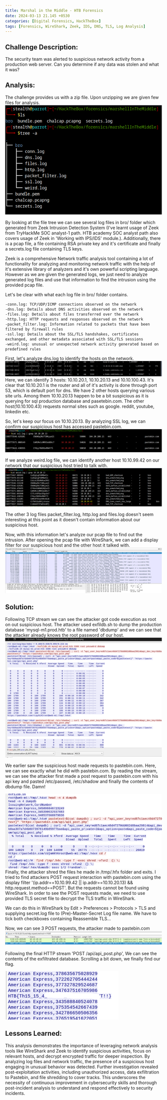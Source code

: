 ```yaml
---
title: Marshal in the Middle - HTB Forensics
date: 2024-03-13 21.145 +0530
categories: [Digital Forensics, HackTheBox]
tags: [Forensics, WireShark, Zeek, IDS, DNS, TLS, Log Analysis]
---
```


## Challenge Description: 
The security team was alerted to suspicious network activity from a production web server. Can you determine if any data was stolen and what it was?

## Analysis:
The challenge provides us with a zip file. Upon unzipping we are given few files for analysis. 
![zeek generated log files](/assets/img/posts/marshell_in_the_middle/log_files.png)

By looking at the file tree we can see several log files in bro/ folder which generated from Zeek Intrusion Detection System (I've learnt usage of Zeek from TryHackMe SOC analyst-1 path. HTB academy SOC analyst path also covers usage of Zeek in 'Working with IPS/IDS' module.). Additionally, there is a pcap file, a file containing RSA private key and it's certificate and finally a secrets.log file containing TLS keys. 

Zeek is a comprehensive Network traffic analysis tool containing a lot of functionality for analyzing and monitoring network traffic with the help of it's extensive library of analyzers and it's own powerful scripting language. However as we are given the generated logs, we just need to analyze generated log files and use that information to find the intrusion using the provided pcap file.

Let's be clear with what each log file in bro/ folder contains. 


    -conn.log: TCP/UDP/ICMP connections observed on the network 
    -dns.log: Details about DNS activities observed on the network
    -files.log: Details about files transferred over the network
    -http.log: HTTP requests and responses observed on the network
    -packet_filter.log: Information related to packets that have been filtered by firewall rules
    -ssl.log: Details about the SSL/TLS handshakes, certificates exchanged, and other metadata associated with SSL/TLS sessions
    -weird.log: unusual or unexpected network activity generated based on predefined rules

First, let's analyze dns.log to identify the hosts on the network.
![dns.log](/assets/img/posts/marshell_in_the_middle/dns_log.png)
Here, we can identify 3 hosts: 10.10.20.1, 10.10.20.13 and 10.10.100.43. It's clear that 10.10.20.1 is the router and all of it's activity is done through port 53, which is default port for dns. We have 2 other hosts querying various site urls. Among them 10.10.20.13 happen to be a bit suspicious as it is querying for sql production database and pasetebin.com. The other host(10.10.100.43) requests normal sites such as google. reddit, youtube, linkedin etc. 

So, let's keep our focus on 10.10.20.13. By analyzing SSL log, we can confirm our suspicious host has accessed pastebin.com.
![ssl.log](/assets/img/posts/marshell_in_the_middle/tls_log.png)

If we analyze weird.log file, we can identify another host 10.10.99.42 on our network that our suspicious host tried to talk with.
![weird.log](/assets/img/posts/marshell_in_the_middle/weird_log.png)

The other 3 log files packet_filter.log, http.log and files.log doesn't seem interesting at this point as it doesn't contain information about our suspicious host.

Now, with this information let's analyze our pcap file to find out the intrusion. After opening the pcap file with WireShark, we can add a display filter for our suspicious host and the other host it talked with. 
![WireShark filtering](/assets/img/posts/marshell_in_the_middle/wireshark_filter.png)

## Solution:
Following TCP stream we can see the attacker got code execution as root on out suspicious host. The attacker used exfildb.sh to dump the production database 'mysql-m1.prod.htb' to a file named 'dbdump' and we can see that the attacker already knows the root password of our host. 
![Code execution](/assets/img/posts/marshell_in_the_middle/intrusion.png)

We earlier saw the suspicious host made requests to pastebin.com. Here, we can see exactly what he did with pastebin.com. By reading the stream, we can see the attacker first made a post request to pastebin.com with his api key and pasted /etc/passwd, /etc/shadow and finally the contents of dbdump file. Damn!

![Code execution](/assets/img/posts/marshell_in_the_middle/shredding_files.png)
Finally, the attacker shred the files he made in /tmp/.hfx folder and exits.
I tried to find attackers POST request interaction with pastebin.com using the display filter '(ip.addr==10.10.99.42 || ip.addr==10.10.20.13) && http.request.method==POST'. But the requests cannot be found using WireShark. In order to see the POST requests made, we need to use provided TLS secret file to decrypt the TLS traffic in WireShark. 

We can do this in WireShark by Edit > Preferences > Protocols > TLS and supplying secret.log file to (Pre)-Master-Secret Log file name. We have to tick both checkboxes containing Reassemble TLS...

Now, we can see 3 POST requests, the attacker made to pastebin.com
![Code execution](/assets/img/posts/marshell_in_the_middle/decrypted_TLS.png)

Following the final HTTP stream 'POST /api/api_post.php', We can see the contents of the exfiltrated database. Scrolling a bit down, we finally find our flag.


![Flag](/assets/img/posts/marshell_in_the_middle/flag.png)

## Lessons Learned:
This analysis demonstrates the importance of leveraging network analysis tools like WireShark and Zeek to identify suspicious activities, focus on relevant hosts, and decrypt encrypted traffic for deeper inspection. By analyzing log files and network traffic, the presence of a suspicious host engaging in unusual behavior was detected. Further investigation revealed post-exploitation activities, including unauthorized access, data exfiltration to Pastebin, and file shredding to cover tracks. This underscores the necessity of continuous improvement in cybersecurity skills and thorough post-incident analysis to understand and respond effectively to security incidents.








